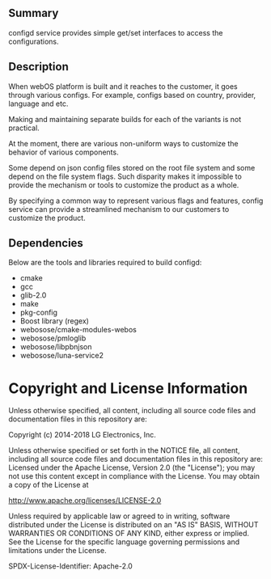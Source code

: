 Summary
-------
configd service provides simple get/set interfaces to access the configurations.

Description
-----------

When webOS platform is built and it reaches to the customer,
it goes through various configs. For example, configs based on country,
provider, language and etc.

Making and maintaining separate builds for each of the variants is not
practical.

At the moment, there are various non-uniform ways to customize the behavior
of various components.

Some depend on json config files stored on the root file system and
some depend on the file system flags. Such disparity makes it impossible
to provide the mechanism or tools to customize the product as a whole.

By specifying a common way to represent various flags and features,
config service can provide a streamlined mechanism to our customers to
customize the product.

Dependencies
---------------------
Below are the tools and libraries required to build configd:

* cmake 
* gcc
* glib-2.0
* make
* pkg-config
* Boost library (regex)
* webosose/cmake-modules-webos
* webosose/pmloglib
* webosose/libpbnjson
* webosose/luna-service2

Copyright and License Information
=================================
Unless otherwise specified, all content, including all source code files and documentation files in this repository are:

Copyright (c) 2014-2018 LG Electronics, Inc.

Unless otherwise specified or set forth in the NOTICE file, all content, including all source code files and documentation files
in this repository are: Licensed under the Apache License, Version 2.0 (the "License"); you may not use this content except in
compliance with the License. You may obtain a copy of the License at

http://www.apache.org/licenses/LICENSE-2.0

Unless required by applicable law or agreed to in writing, software distributed under the License is distributed on an "AS IS"
BASIS, WITHOUT WARRANTIES OR CONDITIONS OF ANY KIND, either express or implied. See the License for the
specific language governing permissions and limitations under the License.

SPDX-License-Identifier: Apache-2.0
